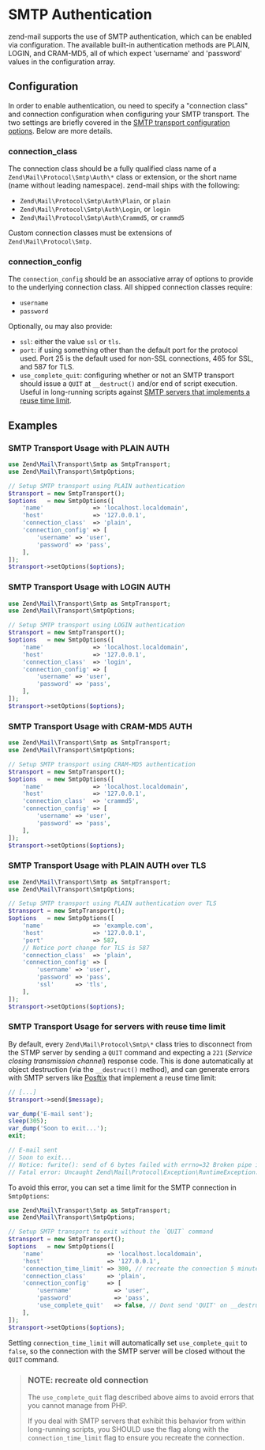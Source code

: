 # SMTP Authentication

zend-mail supports the use of SMTP authentication, which can be enabled via
configuration.  The available built-in authentication methods are PLAIN, LOGIN,
and CRAM-MD5, all of which expect 'username' and 'password' values in the
configuration array.

## Configuration

In order to enable authentication, ou need to specify a "connection class" and
connection configuration when configuring your SMTP transport. The two settings
are briefly covered in the [SMTP transport configuration options](smtp-options.md#configuration-options). Below are more details.

### connection_class

The connection class should be a fully qualified class name of a
`Zend\Mail\Protocol\Smtp\Auth\*` class or extension, or the short name (name
without leading namespace). zend-mail ships with the following:

- `Zend\Mail\Protocol\Smtp\Auth\Plain`, or `plain`
- `Zend\Mail\Protocol\Smtp\Auth\Login`, or `login`
- `Zend\Mail\Protocol\Smtp\Auth\Crammd5`, or `crammd5`

Custom connection classes must be extensions of `Zend\Mail\Protocol\Smtp`.

### connection_config

The `connection_config` should be an associative array of options to provide to
the underlying connection class. All shipped connection classes require:

- `username`
- `password`

Optionally, ou may also provide:

- `ssl`: either the value `ssl` or `tls`.
- `port`: if using something other than the default port for the protocol used.
  Port 25 is the default used for non-SSL connections, 465 for SSL, and 587 for
  TLS.
- `use_complete_quit`: configuring whether or not an SMTP transport should
  issue a `QUIT` at `__destruct()` and/or end of script execution. Useful in
  long-running scripts against [SMTP servers that implements a reuse time limit](#smtp-transport-usage-for-servers-with-reuse-time-limit).

## Examples

### SMTP Transport Usage with PLAIN AUTH

```php
use Zend\Mail\Transport\Smtp as SmtpTransport;
use Zend\Mail\Transport\SmtpOptions;

// Setup SMTP transport using PLAIN authentication
$transport = new SmtpTransport();
$options   = new SmtpOptions([
    'name'              => 'localhost.localdomain',
    'host'              => '127.0.0.1',
    'connection_class'  => 'plain',
    'connection_config' => [
        'username' => 'user',
        'password' => 'pass',
    ],
]);
$transport->setOptions($options);
```

### SMTP Transport Usage with LOGIN AUTH

```php
use Zend\Mail\Transport\Smtp as SmtpTransport;
use Zend\Mail\Transport\SmtpOptions;

// Setup SMTP transport using LOGIN authentication
$transport = new SmtpTransport();
$options   = new SmtpOptions([
    'name'              => 'localhost.localdomain',
    'host'              => '127.0.0.1',
    'connection_class'  => 'login',
    'connection_config' => [
        'username' => 'user',
        'password' => 'pass',
    ],
]);
$transport->setOptions($options);
```

### SMTP Transport Usage with CRAM-MD5 AUTH

```php
use Zend\Mail\Transport\Smtp as SmtpTransport;
use Zend\Mail\Transport\SmtpOptions;

// Setup SMTP transport using CRAM-MD5 authentication
$transport = new SmtpTransport();
$options   = new SmtpOptions([
    'name'              => 'localhost.localdomain',
    'host'              => '127.0.0.1',
    'connection_class'  => 'crammd5',
    'connection_config' => [
        'username' => 'user',
        'password' => 'pass',
    ],
]);
$transport->setOptions($options);
```

### SMTP Transport Usage with PLAIN AUTH over TLS

```php
use Zend\Mail\Transport\Smtp as SmtpTransport;
use Zend\Mail\Transport\SmtpOptions;

// Setup SMTP transport using PLAIN authentication over TLS
$transport = new SmtpTransport();
$options   = new SmtpOptions([
    'name'              => 'example.com',
    'host'              => '127.0.0.1',
    'port'              => 587,
    // Notice port change for TLS is 587
    'connection_class'  => 'plain',
    'connection_config' => [
        'username' => 'user',
        'password' => 'pass',
        'ssl'      => 'tls',
    ],
]);
$transport->setOptions($options);
```

### SMTP Transport Usage for servers with reuse time limit

By default, every `Zend\Mail\Protocol\Smtp\*` class tries to disconnect from
the STMP server by sending a `QUIT` command and expecting a `221` (_Service
closing transmission channel_) response code.  This is done automatically at
object destruction (via the `__destruct()` method), and can generate errors
with SMTP servers like [Posftix](http://www.postfix.org/postconf.5.html#smtp_connection_reuse_time_limit)
that implement a reuse time limit:

```php
// [...]
$transport->send($message);

var_dump('E-mail sent');
sleep(305);
var_dump('Soon to exit...');
exit;

// E-mail sent
// Soon to exit...
// Notice: fwrite(): send of 6 bytes failed with errno=32 Broken pipe in ./zend-mail/src/Protocol/AbstractProtocol.php on line 255
// Fatal error: Uncaught Zend\Mail\Protocol\Exception\RuntimeException: Could not read from 127.0.0.1 in ./zend-mail/src/Protocol/AbstractProtocol.php:301
```

To avoid this error, you can set a time limit for the SMTP connection in `SmtpOptions`: 

```php
use Zend\Mail\Transport\Smtp as SmtpTransport;
use Zend\Mail\Transport\SmtpOptions;

// Setup SMTP transport to exit without the `QUIT` command
$transport = new SmtpTransport();
$options   = new SmtpOptions([
    'name'                  => 'localhost.localdomain',
    'host'                  => '127.0.0.1',
    'connection_time_limit' => 300, // recreate the connection 5 minutes after connect()
    'connection_class'      => 'plain',
    'connection_config'     => [
        'username'            => 'user',
        'password'            => 'pass',
        'use_complete_quit'   => false, // Dont send 'QUIT' on __destruct()
    ],
]);
$transport->setOptions($options);
```

Setting `connection_time_limit` will automatically set `use_complete_quit` to `false`, 
so the connection with the SMTP server will be closed without the `QUIT` command.

> ### NOTE: recreate old connection
>
> The `use_complete_quit` flag described above aims to avoid errors that you
> cannot manage from PHP.
>
> If you deal with SMTP servers that exhibit this behavior from within
> long-running scripts, you SHOULD use the flag along with the
> `connection_time_limit` flag to ensure you recreate the connection.
